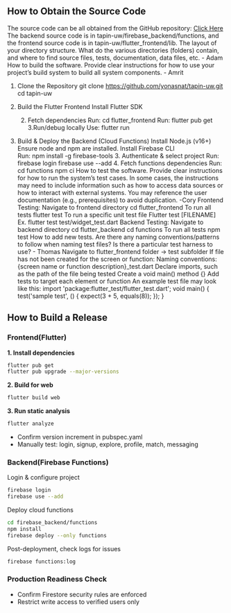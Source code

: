 ## How to Obtain the Source Code
The source code can be all obtained from the GitHub repository: [Click Here](https://github.com/yonasnat/tapin-uw)
The backend source code is in tapin-uw/firebase_backend/functions, and the frontend source code is in tapin-uw/flutter_frontend/lib.
The layout of your directory structure. What do the various directories (folders) contain, and where to find source files, tests, documentation, data files, etc. - Adam
How to build the software. Provide clear instructions for how to use your project’s build system to build all system components. - Amrit
1. Clone the Repository
git clone https://github.com/yonasnat/tapin-uw.git
cd tapin-uw
2. Build the Flutter Frontend
Install Flutter SDK



     2. Fetch dependencies
Run:  cd flutter_frontend
Run: flutter pub get
      3.Run/debug locally
	Use: flutter run
3. Build & Deploy the Backend (Cloud Functions)
Install Node.js (v16+)
 Ensure node and npm are installed.
Install Firebase CLI	
Run: npm install -g firebase-tools
     3. Authenticate & select project
Run: firebase login
         firebase use --add	
                4. Fetch functions dependencies
Run:  cd functions
npm ci
How to test the software. Provide clear instructions for how to run the system’s test cases. In some cases, the instructions may need to include information such as how to access data sources or how to interact with external systems. You may reference the user documentation (e.g., prerequisites) to avoid duplication. -Cory
Frontend Testing: 
Navigate to frontend directory
cd flutter_frontend
To run all tests
flutter test
To run a specific unit test file
Flutter test [FILENAME]
Ex. flutter test test/widget_test.dart
Backend Testing:
Navigate to backend directory
cd flutter_backend
cd functions
To run all tests
npm test
How to add new tests. Are there any naming conventions/patterns to follow when naming test files? Is there a particular test harness to use? - Thomas
Navigate to flutter_frontend folder -> test subfolder
If file has not been created for the screen or function:
Naming conventions: {screen name or function description}_test.dart
Declare imports, such as the path of the file being tested
Create a void main() method {}
Add tests to target each element or function
An example test file may look like this: 
import 'package:flutter_test/flutter_test.dart';
void main() {
  test('sample test', () {
    expect(3 + 5, equals(8));
  });
}

## How to Build a Release
### Frontend(Flutter)
**1. Install dependencies**
```bash
flutter pub get
flutter pub upgrade --major-versions 
```

**2. Build for web**
```bash
flutter build web
```

**3. Run static analysis**
```bash
flutter analyze
```
- Confirm version increment in pubspec.yaml
- Manually test: login, signup, explore, profile, match, messaging 

### Backend(Firebase Functions)
Login & configure project
```bash
firebase login
firebase use --add
```

Deploy cloud functions
```bash
cd firebase_backend/functions
npm install
firebase deploy --only functions
```

Post-deployment, check logs for issues
```bash
firebase functions:log     
```

### Production Readiness Check
- Confirm Firestore security rules are enforced
- Restrict write access to verified users only


